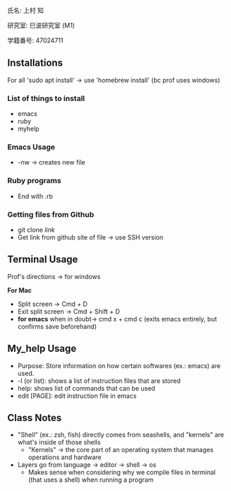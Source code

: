 氏名: 上村 知

研究室: 巳波研究室 (M1)

学籍番号: 47024711


## Installations

For all 'sudo apt install' -> use 'homebrew install' (bc prof uses windows)

### List of things to install
* emacs
* ruby
* myhelp

### Emacs Usage
* -nw -> creates new file

### Ruby programs
* End with .rb

### Getting files from Github
* git clone *link*
* Get link from github site of file -> use SSH version

## Terminal Usage

Prof's directions -> for windows

**For Mac**
* Split screen -> Cmd + D
* Exit split screen -> Cmd + Shift + D
* **for emacs** when in doubt-> cmd x + cmd c (exits emacs entirely, but confirms save beforehand)
  
## My_help Usage
* Purpose: Store information on how certain softwares (ex.: emacs) are used.
* -l (or list): shows a list of instruction files that are stored
* help: shows list of commands that can be used
* edit [PAGE]: edit instruction file in emacs

## Class Notes
* "Shell" (ex.: zsh, fish) directly comes from seashells, and "kernels" are what's inside of those shells
  * "Kernels" -> the core part of an operating system that manages operations and hardware
* Layers go from language -> editor -> shell -> os
  * Makes sense when considering why we compile files in terminal (that uses a shell) when running a program
  